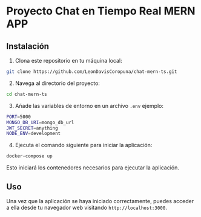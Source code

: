 
# Proyecto Chat en Tiempo Real MERN APP

## Instalación

1. Clona este repositorio en tu máquina local:

```bash
git clone https://github.com/LeonDavisCoropuna/chat-mern-ts.git
```

2. Navega al directorio del proyecto:

```bash
cd chat-mern-ts
```

3. Añade las variables de entorno en un archivo `.env` ejemplo:

```bash
PORT=5000
MONGO_DB_URI=mongo_db_url
JWT_SECRET=anything
NODE_ENV=development   
```
4. Ejecuta el comando siguiente para iniciar la aplicación:

```bash
docker-compose up
```

Esto iniciará los contenedores necesarios para ejecutar la aplicación.

## Uso

Una vez que la aplicación se haya iniciado correctamente, puedes acceder a ella desde tu navegador web visitando `http://localhost:3000`.
